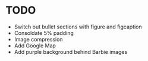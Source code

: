 # TODO

* Switch out bullet sections with figure and figcaption
* Consoldate 5% padding
* Image compression
* Add Google Map
* Add purple background behind Barbie images